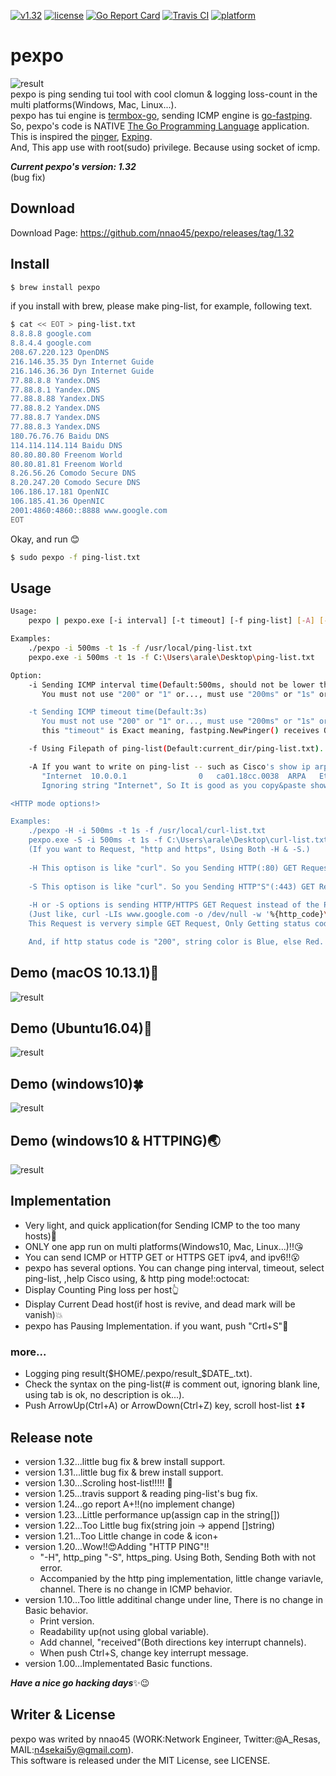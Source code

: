 [![v1.32](https://img.shields.io/badge/package-v1.32-ff69b4.svg)](https://github.com/nnao45/pexpo/releases/tag/1.32)
[![license](http://img.shields.io/badge/license-MIT-red.svg?style=flat)](https://raw.githubusercontent.com/nnao45/pexpo/master/LICENSE)
[![Go Report Card](https://goreportcard.com/badge/github.com/nnao45/pexpo)](https://goreportcard.com/report/github.com/nnao45/pexpo)
[![Travis CI](https://travis-ci.org/nnao45/pexpo.svg?branch=master)](https://travis-ci.org/nnao45/pexpo)
[![platform](https://img.shields.io/badge/platform-win10%20|%20osx%20|%20linux-orange.svg)]()
# pexpo
![result](https://user-images.githubusercontent.com/17565502/30773031-041851a6-a0a3-11e7-90be-81199aa12676.png)  
pexpo is ping sending tui tool with cool clomun & logging loss-count in the multi platforms(Windows, Mac, Linux...).  
pexpo has tui engine is [termbox-go](https://github.com/nsf/termbox-go), sending ICMP engine is [go-fastping](https://github.com/tatsushid/go-fastping).  
So, pexpo's code is NATIVE [The Go Programming Language](http://golang.org) application. 
This is inspired the [pinger](https://github.com/hirose31/pinger), [Exping](http://www.woodybells.com/exping.html).  
And, This app use with root(sudo) privilege. Because using socket of icmp.
  
***Current pexpo's version: 1.32***  
(bug fix)

## Download
Download Page: https://github.com/nnao45/pexpo/releases/tag/1.32

## Install
```bash
$ brew install pexpo
```
if you install with brew, please make ping-list, for example, following text.
```bash
$ cat << EOT > ping-list.txt
8.8.8.8	google.com
8.8.4.4	google.com
208.67.220.123 OpenDNS
216.146.35.35 Dyn Internet Guide
216.146.36.36 Dyn Internet Guide
77.88.8.8 Yandex.DNS
77.88.8.1 Yandex.DNS
77.88.8.88 Yandex.DNS
77.88.8.2 Yandex.DNS
77.88.8.7 Yandex.DNS
77.88.8.3 Yandex.DNS
180.76.76.76 Baidu DNS
114.114.114.114 Baidu DNS
80.80.80.80 Freenom World
80.80.81.81 Freenom World
8.26.56.26 Comodo Secure DNS
8.20.247.20 Comodo Secure DNS
106.186.17.181 OpenNIC
106.185.41.36 OpenNIC
2001:4860:4860::8888 www.google.com
EOT
```
Okay, and run :blush:
```bash
$ sudo pexpo -f ping-list.txt
```

## Usage
```bash
Usage:
    pexpo | pexpo.exe [-i interval] [-t timeout] [-f ping-list] [-A] [-H] [-S]

Examples:
    ./pexpo -i 500ms -t 1s -f /usr/local/ping-list.txt
    pexpo.exe -i 500ms -t 1s -f C:\Users\arale\Desktop\ping-list.txt

Option:
    -i Sending ICMP interval time(Default:500ms, should not be lower this).
       You must not use "200" or "1" or..., must use "200ms" or "1s" or ... , so use with time's unit.

    -t Sending ICMP timeout time(Default:3s)
       You must not use "200" or "1" or..., must use "200ms" or "1s" or ... , so use with time's unit.
       this "timeout" is Exact meaning, fastping.NewPinger() receives OnRecv struct value interval.

    -f Using Filepath of ping-list(Default:current_dir/ping-list.txt).

    -A If you want to write on ping-list -- such as Cisco's show ip arp -- , 
       "Internet  10.0.0.1                0   ca01.18cc.0038  ARPA   Ethernet2/0",
       Ignoring string "Internet", So It is good as you copy&paste show ip arp line.

<HTTP mode options!>

Examples:
    ./pexpo -H -i 500ms -t 1s -f /usr/local/curl-list.txt
    pexpo.exe -S -i 500ms -t 1s -f C:\Users\arale\Desktop\curl-list.txt
	(If you want to Request, "http and https", Using Both -H & -S.)
	   
	-H This optison is like "curl". So you Sending HTTP(:80) GET Request instead of the PING...!
	   
	-S This optison is like "curl". So you Sending HTTP"S"(:443) GET Request instead of the PING...!
	
	-H or -S options is sending HTTP/HTTPS GET Request instead of the PING.
	(Just like, curl -LIs www.google.com -o /dev/null -w '%{http_code}\n')
	This Request is ververy simple GET Request, Only Getting status code(No header, No form, No getting data.)

	And, if http status code is "200", string color is Blue, else Red.
```
 
## Demo (macOS 10.13.1):apple:
![result](https://github.com/nnao45/naoGifRepo/blob/master/pexpo-mac.gif)
 
## Demo (Ubuntu16.04):penguin:
![result](https://github.com/nnao45/naoGifRepo/blob/master/pexpo_1.20_linux.gif)

## Demo (windows10):four_leaf_clover:
![result](https://github.com/nnao45/naoGifRepo/blob/master/pexpo_1.20_win.gif)

## Demo (windows10 & HTTPING):earth_asia:
![result](https://github.com/nnao45/naoGifRepo/blob/master/pexpo_HS_1.20_wins.gif)

## Implementation
- Very light, and quick application(for Sending ICMP to the too many hosts):metal:
- ONLY one app run on multi platforms(Windows10, Mac, Linux...)!!:kissing_heart:
- You can send ICMP or HTTP GET or HTTPS GET ipv4, and ipv6!!:open_mouth:
- pexpo has several options. You can change ping interval, timeout, select ping-list, ,help Cisco using, & http ping mode!:octocat:
- Display Counting Ping loss per host:point_up_2:
- Display Current Dead host(if host is revive, and dead mark will be vanish):boom:
- pexpo has Pausing Implementation. if you want, push "Crtl+S":traffic_light:
### more...
- Logging ping result($HOME/.pexpo/result_$DATE_.txt).
- Check the syntax on the ping-list(# is comment out, ignoring blank line, using tab is ok, no description is ok...).
- Push ArrowUp(Ctrl+A) or ArrowDown(Ctrl+Z) key, scroll host-list :arrow_double_up: :arrow_double_down:
  
## Release note
- version 1.32...little bug fix & brew install support.
- version 1.31...little bug fix & brew install support.
- version 1.30...Scroling host-list!!!!! :fish_cake:
- version 1.25...travis support & reading ping-list's bug fix.
- version 1.24...go report A+!!(no implement change)
- version 1.23...Little performance up(assign cap in the string[])
- version 1.22...Too Little bug fix(string join -> append []string)
- version 1.21...Too Little change in code & icon+
- version 1.20...Wow!!:heart_eyes:Adding "HTTP PING"!!
  - "-H", http_ping "-S", https_ping. Using Both, Sending Both with not error.
  - Accompanied by the http ping implementation, little change variavle, channel. There is no change in ICMP behavior.
- version 1.10...Too little additinal change under line, There is no change in Basic behavior.
  - Print version.
  - Readability up(not using global variable).
  - Add channel, "received"(Both directions key interrupt channels).
  - When push Ctrl+S, change key interrupt message.
- version 1.00...Implementated Basic functions.
  
***Have a nice go hacking days***:sparkles::wink:
## Writer & License
pexpo was writed by nnao45 (WORK:Network Engineer, Twitter:@A_Resas, MAIL:n4sekai5y@gmail.com).  
This software is released under the MIT License, see LICENSE.
